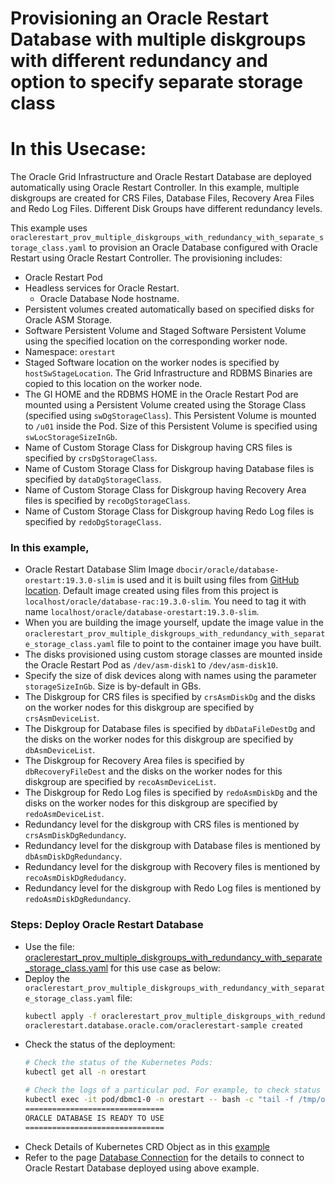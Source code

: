 # Provisioning an Oracle Restart Database with multiple diskgroups with different redundancy and option to specify separate storage class
# In this Usecase:
The Oracle Grid Infrastructure and Oracle Restart Database are deployed automatically using Oracle Restart Controller. In this example, multiple diskgroups are created for CRS Files, Database Files, Recovery Area Files and Redo Log Files. Different Disk Groups have different redundancy levels.

This example uses `oraclerestart_prov_multiple_diskgroups_with_redundancy_with_separate_storage_class.yaml` to provision an Oracle Database configured with Oracle Restart using Oracle Restart Controller. The provisioning includes:
  * Oracle Restart Pod
  * Headless services for Oracle Restart.
    * Oracle Database Node hostname.
  * Persistent volumes created automatically based on specified disks for Oracle ASM Storage.
  * Software Persistent Volume and Staged Software Persistent Volume using the specified location on the corresponding worker node.
  * Namespace: `orestart`
  * Staged Software location on the worker nodes is specified by `hostSwStageLocation`. The Grid Infrastructure and RDBMS Binaries are copied to this location on the worker node.
  * The GI HOME and the RDBMS HOME in the Oracle Restart Pod are mounted using a Persistent Volume created using the Storage Class (specified using `swDgStorageClass`). This Persistent Volume is mounted to `/u01` inside the Pod. Size of this Persistent Volume is specified using `swLocStorageSizeInGb`.
  * Name of Custom Storage Class for Diskgroup having CRS files is specified by `crsDgStorageClass`.  
  * Name of Custom Storage Class for Diskgroup having Database files is specified by `dataDgStorageClass`.  
  * Name of Custom Storage Class for Diskgroup having Recovery Area files is specified by `recoDgStorageClass`.  
  * Name of Custom Storage Class for Diskgroup having Redo Log files is specified by `redoDgStorageClass`.  

### In this example, 
  * Oracle Restart Database Slim Image `dbocir/oracle/database-orestart:19.3.0-slim` is used and it is built using files from [GitHub location](https://github.com/oracle/docker-images/tree/main/OracleDatabase/RAC/OracleRealApplicationClusters#building-oracle-rac-database-container-slim-image). Default image created using files from this project is `localhost/oracle/database-rac:19.3.0-slim`. You need to tag it with name `localhost/oracle/database-orestart:19.3.0-slim`. 
  * When you are building the image yourself, update the image value in the `oraclerestart_prov_multiple_diskgroups_with_redundancy_with_separate_storage_class.yaml` file to point to the container image you have built. 
  * The disks provisioned using custom storage classes are mounted inside the Oracle Restart Pod as `/dev/asm-disk1` to `/dev/asm-disk10`. 
  * Specify the size of disk devices along with names using the parameter `storageSizeInGb`. Size is by-default in GBs. 
  * The Diskgroup for CRS files is specified by `crsAsmDiskDg` and the disks on the worker nodes for this diskgroup are specified by `crsAsmDeviceList`. 
  * The Diskgroup for Database files is specified by `dbDataFileDestDg` and the disks on the worker nodes for this diskgroup are specified by `dbAsmDeviceList`. 
  * The Diskgroup for Recovery Area files is specified by `dbRecoveryFileDest` and the disks on the worker nodes for this diskgroup are specified by `recoAsmDeviceList`. 
  * The Diskgroup for Redo Log files is specified by `redoAsmDiskDg` and the disks on the worker nodes for this diskgroup are specified by `redoAsmDeviceList`. 
  * Redundancy level for the diskgroup with CRS files is mentioned by `crsAsmDiskDgRedundancy`.
  * Redundancy level for the diskgroup with Database files is mentioned by `dbAsmDiskDgRedundancy`.
  * Redundancy level for the diskgroup with Recovery files is mentioned by `recoAsmDiskDgRedudancy`. 
  * Redundancy level for the diskgroup with Redo Log files is mentioned by `redoAsmDiskDgRedundancy`. 

### Steps: Deploy Oracle Restart Database
* Use the file: [oraclerestart_prov_multiple_diskgroups_with_redundancy_with_separate_storage_class.yaml](./oraclerestart_prov_multiple_diskgroups_with_redundancy_with_separate_storage_class.yaml) for this use case as below:
* Deploy the `oraclerestart_prov_multiple_diskgroups_with_redundancy_with_separate_storage_class.yaml` file:
    ```sh
    kubectl apply -f oraclerestart_prov_multiple_diskgroups_with_redundancy_with_separate_storage_class.yaml
    oraclerestart.database.oracle.com/oraclerestart-sample created
    ```
* Check the status of the deployment:
    ```sh
    # Check the status of the Kubernetes Pods:    
    kubectl get all -n orestart

    # Check the logs of a particular pod. For example, to check status of pod "dbmc1-0":    
    kubectl exec -it pod/dbmc1-0 -n orestart -- bash -c "tail -f /tmp/orod/oracle_db_setup.log"
    ===============================
    ORACLE DATABASE IS READY TO USE
    ===============================
    ```
* Check Details of Kubernetes CRD Object as in this [example](./oraclerestart_prov_multiple_diskgroups_with_redundancy_with_separate_storage_class.txt)
* Refer to the page [Database Connection](./database_connection.md) for the details to connect to Oracle Restart Database deployed using above example.
